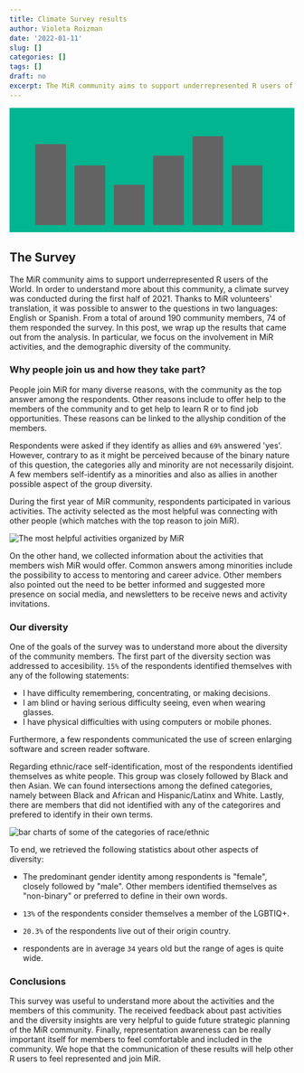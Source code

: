 ```yaml
---
title: Climate Survey results
author: Violeta Roizman
date: '2022-01-11'
slug: []
categories: []
tags: []
draft: no
excerpt: The MiR community aims to support underrepresented R users of the World. In order to understand more about this community, a climate survey was conducted during the first half of 2021.
---
```


![img](./feature.png)

## The Survey

The MiR community aims to support underrepresented R users of the World. In order to understand more about this community, a climate survey was conducted during the first half of 2021. Thanks to MiR volunteers' translation, it was possible to answer to the questions in two languages: English or Spanish. From a total of around 190 community members, 74 of them responded the survey. In this post, we wrap up the results that came out from the analysis. In particular, we focus on the involvement in MiR activities, and the demographic diversity of the community. 


### Why people join us and how they take part?

People join MiR for many diverse reasons, with the community as the top answer among the respondents. Other reasons include to offer help to the members of the community and to get help to learn R or to find job opportunities. These reasons can be linked to the allyship condition of the members.




Respondents were asked if they identify as allies and `69%` answered 'yes'. However, contrary to as it might be perceived because of the binary nature of this question, the categories ally and minority are not necessarily disjoint. A few members self-identify as a minorities and also as allies in another possible aspect of the group diversity. 

During the first year of MiR community, respondents participated in various activities. The activity selected as the most helpful was connecting with other people (which matches with the top reason to join MiR). 


![The most helpful activities organized by MiR]()

On the other hand, we collected information about the activities that members wish MiR would offer. Common answers among minorities include the possibility to access to mentoring and career advice. Other members also pointed out the need to be better informed and suggested more presence on social media, and newsletters to be receive news and activity invitations. 


### Our diversity

One of the goals of the survey was to understand more about the diversity of the community members. The first part of the diversity section was addressed to accesibility. `15%` of the respondents identified themselves with any of the following statements:

- I have difficulty remembering, concentrating, or making decisions.
- I am blind or having serious difficulty seeing, even when wearing glasses.
- I have physical difficulties with using computers or mobile phones.

Furthermore, a few respondents communicated the use of screen enlarging software and screen reader software.


Regarding ethnic/race self-identification, most of the respondents identified themselves as white people. This group was closely followed by Black and then Asian. We can found intersections among the defined categories, namely between Black and African and Hispanic/Latinx and White. Lastly, there are members that did not identified with any of the categorires and prefered to identify in their own terms.

![bar charts of some of the categories of race/ethnic]()


To end, we retrieved the following statistics about other aspects of diversity: 

- The predominant gender identity among respondents is "female", closely followed by "male". Other members identified themselves as "non-binary" or preferred to define in their own words. 

- `13%` of the respondents consider themselves a member of the LGBTIQ+. 

- `20.3%` of the respondents live out of their origin country. 

- respondents are in average `34` years old but the range of ages is quite wide.


### Conclusions

This survey was useful to understand more about the activities and the members of this community. The received feedback about past activities and the diversity insights are very helpful to guide future strategic planning of the MiR community. Finally, representation awareness can be really important itself for members to feel comfortable and included in the community. We hope that the communication of these results will help other R users to feel represented and join MiR.






















